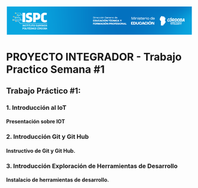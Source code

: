 ![alt text](../Recursos/Banner-ispc.png)

# PROYECTO INTEGRADOR - Trabajo Practico Semana #1

## Trabajo Práctico #1: 

### 1. Introducción al IoT  
#### Presentación sobre IOT

### 2. Introducción Git y Git Hub  
#### Instructivo de Git y Git Hub.

### 3. Introducción Exploración de Herramientas de Desarrollo  
#### Instalacio de herramientas de desarrollo.
